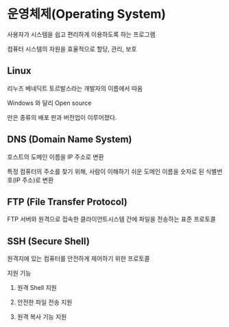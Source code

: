 # 운영체제(Operating System)

사용자가 시스템을 쉽고 편리하게 이용하도록 하는 프로그램

컴퓨터 시스템의 자원을 효율적으로 할당, 관리, 보호

## Linux

리누즈 베네딕트 토르발스라는 개발자의 이름에서 따옴

Windows 와 달리 Open source

만은 종류의 배포 판과 버전업이 이루어졌다.


## DNS (Domain Name System)

호스트의 도메인 이름을  IP 주소로 변환

특정 컴퓨터의 주소를 찾기 위해, 사람이 이해하기 쉬운 도메인 이름을 숫자로 된 식별번호(IP 주소)로 변환



## FTP (File Transfer Protocol)

FTP 서버와 원격으로 접속한 클라이언트시스템 간에 파일을 전송하는 표준 프로토콜

## SSH (Secure Shell)

원격지에 있는 컴퓨터를 안전하게 제어하기 위한 프로토콜

지원 기능 

1) 원격 Shell 지원

2) 안전한 파일 전송 지원

3) 원격 복사 기능 지원











